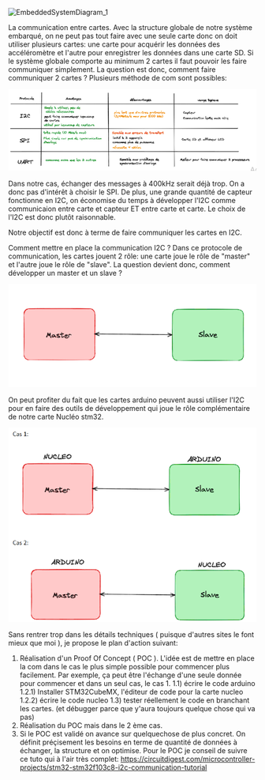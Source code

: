 ![EmbeddedSystemDiagram_1](https://github.com/yaalexse/VBSR_embbeded_sys/assets/125702546/75dca57b-6916-41e3-bafa-cd868a904e5f)

La communication entre cartes.
Avec la structure globale de notre système embarqué, on ne peut pas tout faire avec une seule carte donc on doit utiliser plusieurs cartes: une carte pour acquérir les données des accéléromètre et l'autre pour enregistrer les données dans une carte SD.
Si le système globale comporte au minimum 2 cartes il faut pouvoir les faire communiquer simplement. 
La question est donc, comment faire communiquer 2 cartes ?
Plusieurs méthode de com sont possibles:
 
![alt text](image.png)

Dans notre cas, échanger des messages à 400kHz serait déjà trop. On a donc pas d'intérêt à choisir le SPI. De plus, une grande quantité de capteur fonctionne en I2C, on économise du temps à développer l'I2C comme communicaion entre carte et capteur ET entre carte et carte. Le choix de l'I2C est donc plutôt raisonnable.

Notre objectif est donc à terme de faire communiquer les cartes en I2C.

Comment mettre en place la communication I2C ?
Dans ce protocole de communication, les cartes jouent 2 rôle: une carte joue le rôle de "master" et l'autre joue le rôle de "slave". La question devient donc, comment développer un master et un slave ?

 ![alt text](image-1.png)

On peut profiter du fait que les cartes arduino peuvent aussi utiliser l'I2C pour en faire des outils de développement qui joue le rôle complémentaire de notre carte Nucléo stm32.

![alt text](image-2.png)

Sans rentrer trop dans les détails techniques ( puisque d'autres sites le font mieux que moi ), je propose le plan d'action suivant:

1) Réalisation d'un Proof Of Concept ( POC ). L'idée est de mettre en place la com dans le cas le plus simple possible pour commencer plus facilement. Par exemple, ça peut être l'échange d'une seule donnée pour commencer et dans un seul cas, le cas 1.
	1.1) écrire le code arduino 
	1.2.1) Installer STM32CubeMX, l'éditeur de code pour la carte nucleo
	1.2.2) écrire le code nucleo
	1.3) tester  réellement le code en branchant les cartes. (et débugger parce que 		y'aura toujours quelque chose qui va pas)
2) Réalisation du POC mais dans le 2 ème cas.
3) Si le POC est validé on avance sur quelquechose de plus concret. On définit préçisement les besoins en terme de quantité de données à échanger, la structure et on optimise. 
Pour le POC je conseil de suivre ce tuto qui à l'air très complet:
https://circuitdigest.com/microcontroller-projects/stm32-stm32f103c8-i2c-communication-tutorial

